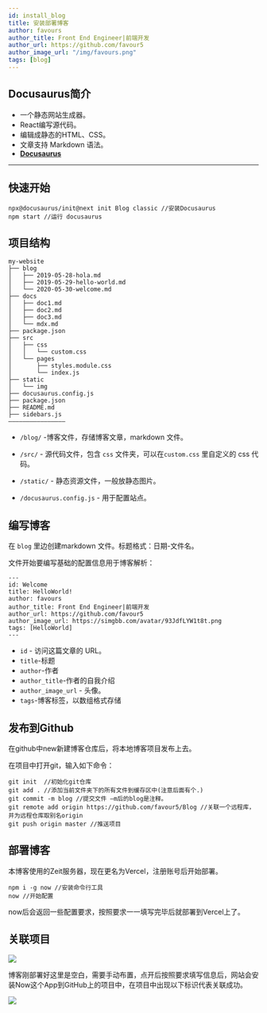```yaml
---
id: install_blog
title: 安装部署博客
author: favours
author_title: Front End Engineer|前端开发
author_url: https://github.com/favour5
author_image_url: "/img/favours.png"
tags: [blog]
---
```


## Docusaurus简介

- 一个静态网站生成器。
- React编写源代码。
- 编辑成静态的HTML、CSS。
- 文章支持 Markdown 语法。
- [**Docusaurus**](https://v2.docusaurus.io/)

<!--truncate-->

***

## 快速开始

``` 
npx@docusaurus/init@next init Blog classic //安装Docusaurus
npm start //运行 docusaurus
```

## 项目结构

```
my-website
├── blog
│   ├── 2019-05-28-hola.md
│   ├── 2019-05-29-hello-world.md
│   └── 2020-05-30-welcome.md
├── docs
│   ├── doc1.md
│   ├── doc2.md
│   ├── doc3.md
│   └── mdx.md
├── package.json
├── src
│   ├── css
│   │   └── custom.css
│   └── pages
│       ├── styles.module.css
│       └── index.js
├── static
│   └── img
├── docusaurus.config.js
├── package.json
├── README.md
├── sidebars.js
————————————————
```

- `/blog/` -博客文件，存储博客文章，markdown 文件。

- `/src/` - 源代码文件，包含 `css` 文件夹，可以在`custom.css` 里自定义的 css 代码。

- `/static/` - 静态资源文件，一般放静态图片。

- `/docusaurus.config.js` - 用于配置站点。

## 编写博客

在 `blog` 里边创建markdown 文件。标题格式：日期-文件名。

文件开始要编写基础的配置信息用于博客解析：

```
---
id: Welcome
title: HelloWorld!
author: favours
author_title: Front End Engineer|前端开发
author_url: https://github.com/favour5
author_image_url: https://simgbb.com/avatar/93JdfLYW1t8t.png
tags: [HelloWorld]
---
```

- `id` - 访问这篇文章的 URL。
- `title`-标题
- `author`-作者
- `author_title`-作者的自我介绍
- `author_image_url` - 头像。
- `tags`-博客标签，以数组格式存储

## 发布到Github

在github中new新建博客仓库后，将本地博客项目发布上去。

在项目中打开git，输入如下命令：

```
git init  //初始化git仓库
git add . //添加当前文件夹下的所有文件到缓存区中(注意后面有个.)
git commit -m blog //提交文件 –m后的blog是注释。
git remote add origin https://github.com/favour5/Blog //关联一个远程库，并为远程仓库取别名origin
git push origin master //推送项目
```

## 部署博客

本博客使用的Zeit服务器，现在更名为Vercel，注册账号后开始部署。

```
npm i -g now //安装命令行工具
now //开始配置
```

now后会返回一些配置要求，按照要求一一填写完毕后就部署到Vercel上了。

## 关联项目
![](img/vercel.png)

博客刚部署好这里是空白，需要手动布置，点开后按照要求填写信息后，网站会安装Now这个App到GitHub上的项目中，在项目中出现以下标识代表关联成功。

![](img/github.png)